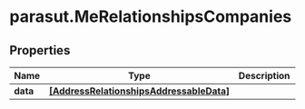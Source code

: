 # parasut.MeRelationshipsCompanies

## Properties
Name | Type | Description | Notes
------------ | ------------- | ------------- | -------------
**data** | [**[AddressRelationshipsAddressableData]**](AddressRelationshipsAddressableData.md) |  | [optional] 


